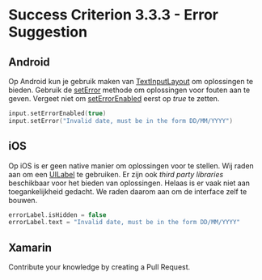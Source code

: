 # Success Criterion 3.3.3 - Error Suggestion

## Android

Op Android kun je gebruik maken van [TextInputLayout](https://developer.android.com/reference/com/google/android/material/textfield/TextInputLayout) om oplossingen te bieden. Gebruik de [setError](https://developer.android.com/reference/com/google/android/material/textfield/TextInputLayout#seterror) methode om oplossingen voor fouten aan te geven. Vergeet niet om [setErrorEnabled](https://developer.android.com/reference/com/google/android/material/textfield/TextInputLayout#setErrorEnabled(boolean)) eerst op _true_ te zetten.

```kotlin
input.setErrorEnabled(true)
input.setError("Invalid date, must be in the form DD/MM/YYYY")
```

## iOS

Op iOS is er geen native manier om oplossingen voor te stellen. Wij raden aan om een [UILabel](https://developer.apple.com/documentation/uikit/uilabel) te gebruiken. Er zijn ook _third party libraries_ beschikbaar voor het bieden van oplossingen. Helaas is er vaak niet aan toegankelijkheid gedacht. We raden daarom aan om de interface zelf te bouwen.

```swift
errorLabel.isHidden = false
errorLabel.text = "Invalid date, must be in the form DD/MM/YYYY"
```

## Xamarin

Contribute your knowledge by creating a Pull Request.
